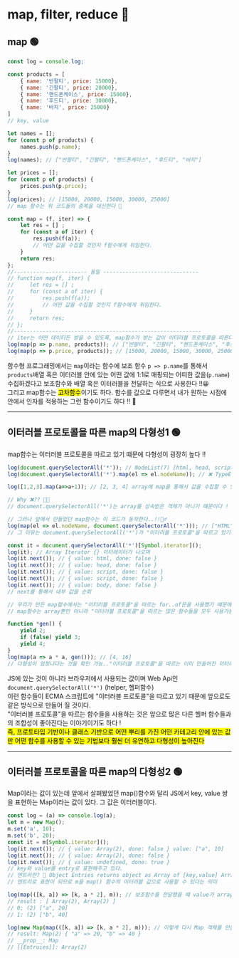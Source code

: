 # map, filter, reduce 🤔
## map 🟢

```javascript
const log = console.log;

const products = [
    { name: '반팔티', price: 15000},
    { name: '긴팔티', price: 20000},
    { name: '핸드폰케이스', price: 15000},
    { name: '후드티', price: 30000},
    { name: '바지', price: 25000}
]
// key, value

let names = [];
for (const p of products) {
    names.push(p.name);
}
log(names); // ["반팔티", "긴팔티", "핸드폰케이스", "후드티", "바지"]

let prices = [];
for (const p of products) {
    prices.push(p.price);
}
log(prices); // [15000, 20000, 15000, 30000, 25000]
// map 함수는 위 코드들의 중복을 대신한다 🔘

const map = (f, iter) => {
    let res = [] ;
    for (const a of iter) {
        res.push(f(a));
        // 어떤 값을 수집할 것인지 f함수에게 위임한다.
    }
    return res;
};
//----------------------- 동일 ------------------------------
// function map(f, iter) {
//     let res = [] ;
//     for (const a of iter) {
//         res.push(f(a));
//         // 어떤 값을 수집할 것인지 f함수에게 위임한다.
//     }
//     return res;
// };
//-----------------------------------------------------------
// iter는 어떤 데이터든 받을 수 있도록, map함수가 받는 값이 이터러블 프로토콜을 따른다. 
log(map(p => p.name, products)); // ["반팔티", "긴팔티", "핸드폰케이스", "후드티", "바지"]
log(map(p => p.price, products)); // [15000, 20000, 15000, 30000, 25000]
```
함수형 프로그래밍에서는 ```map```이라는 함수에 보조 함수 ```p => p.name```를 통해서 ```products```배열 혹은 이터러블 안에 있는 어떤 값에 1:1로 매핑되는 어떠한 값을(```p.name```) 수집하겠다고 보조함수와 배열 혹은 이터러블을 전달하는 식으로 사용한다 !!😀
<br> 그리고 map함수는 <mark>고차함수</mark>이기도 하다. 함수를 값으로 다루면서 내가 원하는 시점에 안에서 인자를 적용하는 그런 함수이기도 하다 !! 🧐 
* * * 
## 이터러블 프로토콜을 따른 map의 다형성1 🟢
map함수는 이터러블 프로토콜을 따르고 있기 떄문에 다형성이 굉장히 높다 !!
```javascript
log(document.querySelectorAll('*')); // NodeList(7) [html, head, script, script, body, script, script]
log(document.querySelectorAll('*').map(el => el.nodeName)); // ❌ TypeError:

log([1,2,3].map(a=>a+1)); // [2, 3, 4] array에 map을 통해서 값을 수집할 수 있다.

// Why ❌?? 🤔🤔
// document.querySelectorAll('*')는 array를 상속받은 객체가 아니기 떄문이다 ! 그래서 프로토타입에(__proto__) map함수가 구현되어 있지 않다. 개발자 모드에서 __proto__에 없는 것을 확인할 수 있다.

// 그러나 앞에서 만들었던 map함수는 이 코드가 동작한다..!!🤷‍♂️
log(map(el => el.nodeName, document.querySelectorAll('*'))); // ["HTML", "HEAD", "SCRIPT", "SCRIPT", "BODY", "SCRIPT", "SCRIPT"]
// 그 이유는 document.querySelectorAll('*')가 "이터러블 프로토콜"을 따르고 있기 떄문이다. 

const it = document.querySelectorAll('*')[Symbol.iterator]();
log(it); // Array Iterator {} 이터레이터가 나오며
log(it.next()); // { value: html, done: false }
log(it.next()); // { value: head, done: false }
log(it.next()); // { value: script, done: false }
log(it.next()); // { value: script, done: false }
log(it.next()); // { value: body, done: false } 
// next를 통해서 내부 값을 순회

// 우리가 만든 map함수에서는 "이터러블 프로토콜"을 따르는 for..of문을 사용했기 떄문에 순회가 가능한것 !
// map함수는 array뿐만 아니라 "이터러블 프로토콜"을 따르는 많은 함수들을 모두 사용가능하다는 것이다 !!😀

function *gen() {
    yield 2;
    if (false) yield 3;
    yield 4;
}
log(map(a => a * a, gen())); // [4, 16] 
// 다형성이 엄청나다는 것을 확인 가능.."이터러블 프로토콜"을 따르는 이미 만들어진 이터러블인 모든 값들도 map을 사용할 수 있지만 위 코드 문장(재너레이터 함수의 결과) 역시도 map이 가능..
```
JS에 있는 것이 아니라 브라우저에서 사용되는 값이며 Web Api인 ```document.querySelectorAll('*')``` (helper, 헬퍼함수) 
<br> 이런 함수들이 ECMA 스크립트에 "이터러블 프로토콜"을 따르고 있기 때문에 앞으로도 같은 방식으로 만들어 질 것이다.
<br> "이터러블 프로토콜"을 따르는 함수들을 사용하는 것은 앞으로 많은 다른 헬퍼 함수들과의 조합성이 좋아진다는 이야기이기도 하다 !
<br> <mark>즉, 프로토타입 기반이나 클래스 기반으로 어떤 뿌리를 가진 어떤 카테고리 안에 있는 값만 어떤 함수를 사용할 수 있는 기법보다 훨씬 더 유연하고 다형성이 높아진다</mark>

* * *
## 이터러블 프로토콜을 따른 map의 다형성2 🟢
Map이라는 값이 있는데 앞에서 살펴봤었던 map()함수와 달리 JS에서 key, value 쌍을 표현하는 Map이라는 값이 있다. 그 값은 이터러블이다.

```javascript
const log = (a) => console.log(a);
let m = new Map();
m.set('a', 10);
m.set('b', 20);
const it = m[Symbol.iterator]();
log(it.next()); // { value: Array(2), done: false } value: ["a", 10]
log(it.next()); // { value: Array(2), done: false }
log(it.next()); // { value: undefined, done: true }
// key와 value를 entry로 표현해주고 있다.
// 엔트리란? 🧐 Object Entries returns object as Array of [key,value] Array 라고 한다.
// 엔트리로 표현이 되므로 m을 map() 함수의 이터러블 값으로 사용할 수 있다는 의미

log(map(([k, a]) => [k, a * 2], m)); // 보조함수를 전달했을 떄 value가 array로 들어오기 떄문에 구조분해를 해서 key와 value를 나눠서 받도록 한다 😎, 엔트리를 return하도록 하면
// result : [ Array(2), Array(2) ]
// 0: (2) ["a", 20]
// 1: (2) ["b", 40]

log(new Map(map(([k, a]) => [k, a * 2], m))); // 이렇게 다시 Map 객체를 만들 수가 있다.
// result: Map(2) { "a" => 20, "b" => 40 }
// __prop__: Map
// [[Entruies]]: Array(2)

```